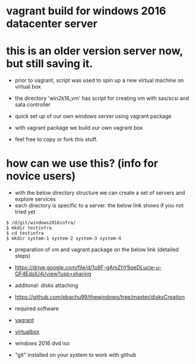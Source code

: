 # vagrant build for windows 2016 datacenter server
# this is an older version server now, but still saving it.
* prior to vagrant, script was used to spin up a new virtual machine on virtual box
* the directory 'win2k16_vm' has script for creating vm with sas/scsi and sata controller

* quick set up of our own windows server using vagrant package
* with vagrant package we build our own vagrant box
* feel free to copy or fork this stuff.

# how can we use this? (info for novice users)
* with the below directory structure we can create a set of servers and explore services
* each directory is specific to a server. the below link shows if you not tried yet 

```
$ /d/git/windows2016infra/
$ mkdir testinfra
$ cd testinfra
$ mkdir system-1 system-2 system-3 system-4
```
* preparation of vm and vagrant package on the below link (detailed steps)
* https://drive.google.com/file/d/1o8F-gAmZhY9qeDLucie-u-GF4EdslU4j/view?usp=sharing

* additonal: disks attaching
* https://github.com/pbachu99/thewindows/tree/master/disksCreation

* required software
* [vagrant](https://www.vagrantup.com/downloads.html)
* [virtualbox](https://www.virtualbox.org/wiki/downloads)
* windows 2016 dvd iso
* "git" installed on your system to work with github
